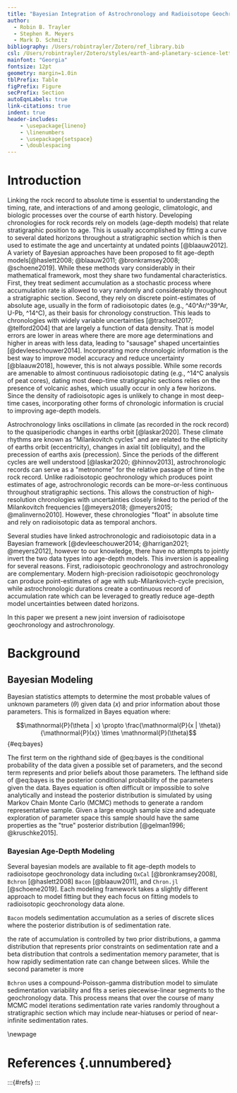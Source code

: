 ```yaml
---
title: "Bayesian Integration of Astrochronology and Radioisotope Geochronology"
author:
  - Robin B. Trayler
  - Stephen R. Meyers
  - Mark D. Schmitz
bibliography: /Users/robintrayler/Zotero/ref_library.bib
csl: /Users/robintrayler/Zotero/styles/earth-and-planetary-science-letters.csl
mainfont: "Georgia"
fontsize: 12pt
geometry: margin=1.0in
tblPrefix: Table
figPrefix: Figure
secPrefix: Section
autoEqnLabels: true
link-citations: true
indent: true
header-includes:
    - \usepackage{lineno}
    - \linenumbers
    - \usepackage{setspace}
    - \doublespacing
---
```


<!-- pandoc -s -o manuscript.pdf --pdf-engine=xelatex --filter pandoc-crossref --citeproc --number-sections manuscript.md --> 


# Introduction

Linking the rock record to absolute time is essential to understanding the timing, rate, and interactions of and among geologic, climatologic, and biologic processes over the course of earth history. Developing chronologies for rock records rely on models (age-depth models) that relate stratigraphic position to age. This is usually accomplished by fitting a curve to several dated horizons throughout a stratigraphic section which is then used to estimate the age and uncertainty at undated points [@blaauw2012]. A variety of Bayesian approaches have been proposed to fit age-depth models[@haslett2008; @blaauw2011; @bronkramsey2008; @schoene2019]. While these methods vary considerably in their mathematical framework, most they share two fundamental characteristics. First, they treat sediment accumulation as a stochastic process where accumulation rate is allowed to vary randomly and considerably throughout a stratigraphic section. Second, they rely on discrete point-estimates of absolute age, usually in the form of radioisotopic dates (e.g., ^40^Ar/^39^Ar, U-Pb, ^14^C), as their basis for chronology construction. This leads to chronologies with widely variable uncertainties [@trachsel2017; @telford2004] that are largely a function of data density. That is model errors are lower in areas where there are more age determinations and higher in areas with less data, leading to "sausage" shaped uncertainties [@devleeschouwer2014]. Incorporating more chronologic information is the best way to improve model accuracy and reduce uncertainty [@blaauw2018], however, this is not always possible. While some records are amenable to almost continuous radioisotopic dating (e.g., ^14^C analysis of peat cores), dating most deep-time stratigraphic sections relies on the presence of volcanic ashes, which usually occur in only a few horizons. Since the density of radioisotopic ages is unlikely to change in most deep-time cases, incorporating other forms of chronologic information is crucial to improving age-depth models. 

<!-- need more informaiton on the desirable properties of both data sources  --> 

Astrochronology links oscillations in climate (as recorded in the rock record) to the quasiperiodic changes in earths orbit [@laskar2020]. These climate rhythms are known as “Milankovitch cycles” and are related to the ellipticity of earths orbit (eccentricity), changes in axial tilt (obliquity), and the precession of earths axis (precession). Since the periods of the different cycles are well understood [@laskar2020; @hinnov2013], astrochronologic records can serve as a "metronome" for the relative passage of time in the rock record.  Unlike radioisotopic geochronology which produces point estimates of age, astrochronologic records can be more-or-less continuous throughout stratigraphic sections. This allows the construction of high-resolution chronologies with uncertainties closely linked to the period of the Milankovitch frequencies [@meyers2018; @meyers2015; @malinverno2010]. However, these chronologies "float" in absolute time and rely on radioisotopic data as temporal anchors.

Several studies have linked astrochronologic and radioisotopic data in a Bayesian framework [@devleeschouwer2014; @harrigan2021; @meyers2012], however to our knowledge, there have no attempts to jointly invert the two data types into age-depth models. This inversion is appealing for several reasons. First, radioisotopic geochronology and astrochronology are complementary. Modern high-precision radioisotopic geochronology can produce point-estimates of age with sub-Milankovich-cycle precision, while astrochronologic durations create a continuous record of accumulation rate which can be leveraged to greatly reduce age-depth model uncertainties between dated horizons. 

In this paper we present a new joint inversion of radioisotope geochronology and astrochronology. 


# Background
## Bayesian Modeling

Bayesian statistics attempts to determine the most probable values of unknown parameters (*θ*) given data (*x*) and prior information about those parameters. This is formalized in Bayes equation where: 

$$\mathnormal{P}(\theta | x) \propto \frac{\mathnormal{P}(x | \theta)}{\mathnormal{P}(x)} \times \mathnormal{P}(\theta)$$ {#eq:bayes}

The first term on the righthand side of @eq:bayes is the conditional probability of the data given a possible set of parameters, and the second term  represents and prior beliefs about those parameters. The lefthand side of @eq:bayes is the posterior conditional probability of the parameters given the data. Bayes equation is often difficult or impossible to solve analytically and instead the posterior distribution is simulated by using Markov Chain Monte Carlo (MCMC) methods to generate a random representative sample. Given a large enough sample size and adequate exploration of parameter space this sample should have the same properties as the "true" posterior distribution [@gelman1996; @kruschke2015]. 

### Bayesian Age-Depth Modeling

Several bayesian models are available to fit age-depth models to radioisotope geochronology data including `OxCal` [@bronkramsey2008], `Bchron` [@haslett2008] `Bacon` [@blaauw2011], and `Chron.jl` [@schoene2019]. Each modeling framework takes a slightly different approach to model fitting but they each focus on fitting models to radioisotopic geochronology data alone. 

`Bacon` models sedimentation accumulation as a series of discrete slices where the posterior distribution is of sedimentation rate. 

the rate of accumulation is controlled by two prior distributions, a gamma distribution that represents prior constraints on sedimentation rate and a beta distribution that controls a sedimentation memory parameter, that is how rapidly sedimentation rate can change between slices. While the second parameter is more 

`Bchron` uses a compound-Poisson-gamma distribution model to simulate sedimentation variability and fits a series piecewise-linear segments to the geochronology data. This process means that over the course of many MCMC model iterations sedimentation rate varies randomly throughout a stratigraphic section which may include near-hiatuses or period of near-infinite sedimentation rates. 



\newpage

# References {.unnumbered}
:::{#refs}
:::